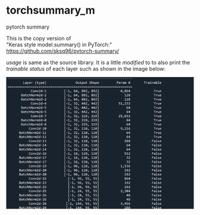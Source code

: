 # torchsummary_m
pytorch summary 

This is the copy version of </br>
"Keras style model.summary() in PyTorch:" 
https://github.com/sksq96/pytorch-summary/

*usage* is same as the source library.
It is a little *modified* to to also print the *trainable status* of each layer such as shown in the image below:

![alt text](./IMGg.png?raw=true)
